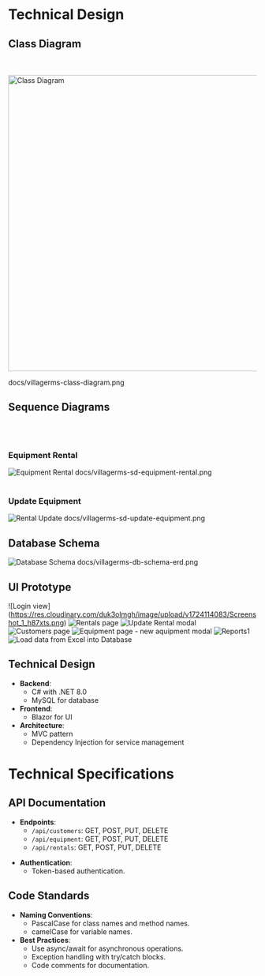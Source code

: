 # Technical Design

## Class Diagram
<br><br>
<img src="https://res.cloudinary.com/duk3olmgh/image/upload/v1724112886/villagerms-class-diagram.png" alt="Class Diagram" width="600"/>

docs/villagerms-class-diagram.png


## Sequence Diagrams
<br><br>
### Equipment Rental
![Equipment Rental](https://res.cloudinary.com/duk3olmgh/image/upload/v1724112842/villagerms-sd-equipment-rental.png)
docs/villagerms-sd-equipment-rental.png
<br><br>
### Update Equipment
![Rental Update](https://res.cloudinary.com/duk3olmgh/image/upload/v1724112807/villagerms-sd-update-equipment.png)
docs/villagerms-sd-update-equipment.png


## Database Schema

![Database Schema](https://res.cloudinary.com/duk3olmgh/image/upload/v1724112874/villagerms-db-schema-erd.png)
docs/villagerms-db-schema-erd.png


## UI Prototype

![Login view] (https://res.cloudinary.com/duk3olmgh/image/upload/v1724114083/Screenshot_1_h87xts.png)
![Rentals page](https://res.cloudinary.com/duk3olmgh/image/upload/v1724114084/Screenshot_2_hrypzi.png)
![Update Rental modal](https://res.cloudinary.com/duk3olmgh/image/upload/v1724114086/Screenshot_3_vdeekq.png)
![Customers page](https://res.cloudinary.com/duk3olmgh/image/upload/v1724114083/Screenshot_6_hfzlgo.png)
![Equipment page - new aquipment modal](https://res.cloudinary.com/duk3olmgh/image/upload/v1724114082/Screenshot_5_p0ozhu.png)
![Reports1](https://res.cloudinary.com/duk3olmgh/image/upload/v1724114083/Screenshot_9_klccmh.png)
![Load data from Excel into Database](https://res.cloudinary.com/duk3olmgh/image/upload/v1724114082/Screenshot_7_oiu6hc.png)




## Technical Design
- **Backend**:
  - C# with .NET 8.0
  - MySQL for database
- **Frontend**:
  - Blazor for UI
- **Architecture**:
  - MVC pattern
  - Dependency Injection for service management



# Technical Specifications

## API Documentation
- **Endpoints**:
  - `/api/customers`: GET, POST, PUT, DELETE
  - `/api/equipment`: GET, POST, PUT, DELETE
  - `/api/rentals`: GET, POST, PUT, DELETE

<!--
  - **Request/Response Formats**:
  - JSON format for all requests and responses.  
-->

- **Authentication**:
  - Token-based authentication.

## Code Standards
- **Naming Conventions**:
  - PascalCase for class names and method names.
  - camelCase for variable names.
- **Best Practices**:
  - Use async/await for asynchronous operations.
  - Exception handling with try/catch blocks.
  - Code comments for documentation.
 
